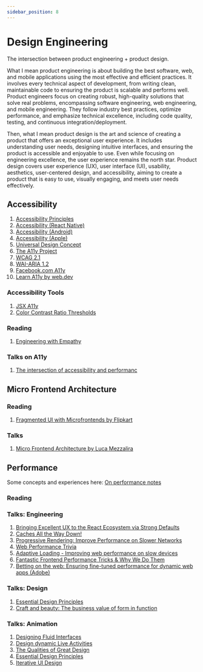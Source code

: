 ```yaml
---
sidebar_position: 8
---
```


# Design Engineering

The intersection between product engineering + product design.

What I mean product engineering is about building the best software, web, and mobile applications using the most effective and efficient practices. It involves every technical aspect of development, from writing clean, maintainable code to ensuring the product is scalable and performs well. Product engineers focus on creating robust, high-quality solutions that solve real problems, encompassing software engineering, web engineering, and mobile engineering. They follow industry best practices, optimize performance, and emphasize technical excellence, including code quality, testing, and continuous integration/deployment.

Then, what I mean product design is the art and science of creating a product that offers an exceptional user experience. It includes understanding user needs, designing intuitive interfaces, and ensuring the product is accessible and enjoyable to use. Even while focusing on engineering excellence, the user experience remains the north star. Product design covers user experience (UX), user interface (UI), usability, aesthetics, user-centered design, and accessibility, aiming to create a product that is easy to use, visually engaging, and meets user needs effectively.

## Accessibility

1. [Accessibility Principles](https://www.w3.org/WAI/fundamentals/accessibility-principles/)
2. [Accessibility (React Native)](https://reactnative.dev/docs/accessibility)
3. [Accessibility (Android)](https://developer.android.com/guide/topics/ui/accessibility)
4. [Accessibility (Apple)](https://developer.apple.com/accessibility/)
5. [Universal Design Concept](https://en.wikipedia.org/wiki/Universal_design)
6. [The A11y Project](https://www.a11yproject.com/)
7. [WCAG 2.1](https://www.w3.org/TR/WCAG21/#abstract)
8. [WAI-ARIA 1.2](https://www.w3.org/TR/wai-aria/)
9. [Facebook.com A11y](https://engineering.fb.com/2020/07/30/web/facebook-com-accessibility/)
10. [Learn A11y by web.dev](https://web.dev/learn/accessibility/welcome)

### Accessibility Tools

1. [JSX A11y](https://github.com/jsx-eslint/eslint-plugin-jsx-a11y)
2. [Color Contrast Ratio Thresholds](https://dequeuniversity.com/rules/axe/4.9/color-contrast)

### Reading

1. [Engineering with Empathy](https://slack.engineering/engineering-with-empathy-my-journey-to-understanding-the-user-experience/)

### Talks on A11y

1. [The intersection of accessibility and performanc](https://www.youtube.com/watch?v=EGKNN4MVLq8)

## Micro Frontend Architecture

### Reading

1. [Fragmented UI with Microfrontends by Flipkart](https://blog.flipkart.tech/addressing-fragmented-ui-s-with-micro-frontends-7cb083e5b52c)

### Talks

1. [Micro Frontend Architecture by Luca Mezzalira](https://www.youtube.com/watch?v=BuRB3djraeM)

## Performance

Some concepts and experiences here: [On performance notes](./performance-optimization.md)

### Reading

### Talks: Engineering

1. [Bringing Excellent UX to the React Ecosystem via Strong Defaults](https://www.youtube.com/watch?v=WvfIxIJkk1U&list=PLVUliVBcvz1mFVfJuRw9ZQOqfkp6QdoCJ&index=4)
2. [Caches All the Way Down!](https://www.youtube.com/watch?v=WFI-Yi9Fb7Y&list=PLVUliVBcvz1mFVfJuRw9ZQOqfkp6QdoCJ&index=28)
3. [Progressive Rendering: Improve Performance on Slower Networks](https://www.youtube.com/watch?v=iYW7vKCqN6g&list=PLVUliVBcvz1mFVfJuRw9ZQOqfkp6QdoCJ&index=25)
4. [Web Performance Trivia](https://www.youtube.com/watch?v=8dB_TpSM8ak&list=PLVUliVBcvz1mFVfJuRw9ZQOqfkp6QdoCJ&index=23)
5. [Adaptive Loading - Improving web performance on slow devices](https://www.youtube.com/watch?v=puUPpVrIRkc&list=PLVUliVBcvz1mFVfJuRw9ZQOqfkp6QdoCJ&index=15)
6. [Fantastic Frontend Performance Tricks & Why We Do Them](https://www.youtube.com/watch?v=pSCHN4oU2JQ&list=PLSmH2HL6l9pw47J-xWZSIH7HpEgqlGiXD&index=4)
7. [Betting on the web: Ensuring fine-tuned performance for dynamic web apps (Adobe)](https://www.youtube.com/watch?v=T1N8jh-aCoc)

### Talks: Design

1. [Essential Design Principles](https://developer.apple.com/videos/play/wwdc2017/802/)
2. [Craft and beauty: The business value of form in function](https://stripe.com/sessions/2024/craft-and-beauty-the-business-value-of-form-in-function)

### Talks: Animation

1. [Designing Fluid Interfaces](https://developer.apple.com/videos/play/wwdc2018/803)
2. [Design dynamic Live Activities](https://developer.apple.com/videos/play/wwdc2023/10194/)
3. [The Qualities of Great Design](https://developer.apple.com/videos/play/wwdc2018/801/)
4. [Essential Design Principles](https://developer.apple.com/videos/play/wwdc2017/802/)
5. [Iterative UI Design](https://developer.apple.com/videos/play/wwdc2016/805/)
